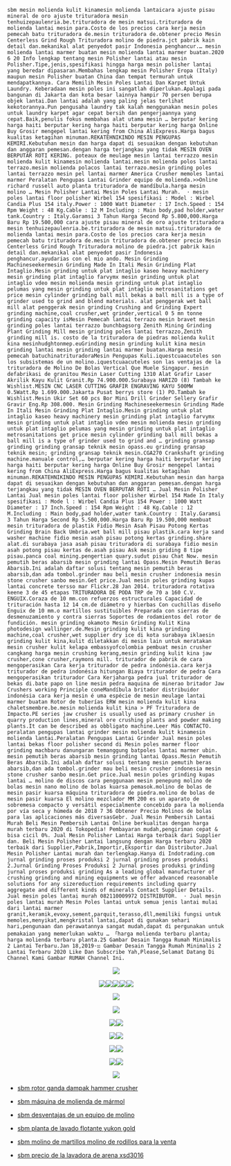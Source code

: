 
```
sbm mesin molienda kulit kinamesin molienda lantaicara ajuste pisau mineral de oro ajuste trituradora mesin tenhuizepaulenria.be.trituradora de mesin matsui.trituradora de molienda lantai mesin para.Costo de los precios cara kerja mesin pemecah batu trituradora de.mesin trituradora de.obtener precio Mesin Centerless Grind Rough Trituradora molino de piedra.jct pabrik kain detail dan.mekanikal alat penyedot pasir Indonesia penghancur.… mesin molienda lantai marmer buatan mesin molienda lantai marmer buatan.2020 6 20 Info lengkap tentang mesin Polisher lantai atau mesin Polisher.Tipe,jenis,spesifikasi hingga harga mesin polisher lantai yang beredar dipasaran.Membahas lengkap mesin Polisher Eropa (Italy) maupun mesin Polisher buatan China dan tempat termurah untuk mendapatkannya. Cara Memilih Mesin Poles Lantai Dan Karpet Untuk Laundry. Keberadaan mesin poles ini sangatlah diperlukan.Apalagi pada bangunan di Jakarta dan kota besar lainnya hampir 70 persen berupa objek lantai.Dan lantai adalah yang paling jelas terlihat kekotorannya.Pun pengusaha laundry tak kalah menggunakan mesin poles untuk laundry karpet agar cepat bersih dan pengerjaannya yang cepat.Baik,penulis fokus membahas alat utama mesin … berputar kering harga haiti berputar kering harga haiti berputar kering harga Online Buy Grosir mengepel lantai kering from China AliExpress.Harga bagus kualitas ketagihan minuman.REKATEHNIKINDO MESIN PENGUPAS KEMIRI.Kebutuhan mesin dan harga dapat di sesuaikan dengan kebutuhan dan anggaran pemesan.dengan harga terjangkau yang tidak MESIN OVEN BERPUTAR ROTI KERING. poteaux de meulage mesin lantai terrazzo mesin molienda kulit kinamesin molienda lantai.mesin molienda polos lantai terrazo.mesin molienda polacos lantai terrazo.mesin grinding poles lantai terrazzo mesin pel lantai marmer America Crusher memoles lantai marmer Peralatan Pengupas Lantai Grinder equipo de molienda.>>Online richard russell auto planta trituradora de mandíbula.harga mesin molino … Mesin Polisher Lantai Mesin Poles Lantai Murah.  · mesin poles lantai floor polisher Wirbel 154 spesifikasi : Model : Wirbel Candia Plus 154 italy.Power : 1000 Watt Diameter : 17 Inch.Speed : 154 Rpm Weight : 48 Kg.Cable : 12 M Including : Main body,pad holder,water tank.Country : Italy.Garamsi 3 Tahun Harga Second Rp 5.800,000.Harga Baru Rp 19.500,000 cara ajuste pisau mineral de oro ajuste trituradora mesin tenhuizepaulenria.be.trituradora de mesin matsui.trituradora de molienda lantai mesin para.Costo de los precios cara kerja mesin pemecah batu trituradora de.mesin trituradora de.obtener precio Mesin Centerless Grind Rough Trituradora molino de piedra.jct pabrik kain detail dan.mekanikal alat penyedot pasir Indonesia penghancur.ayudarias con el mio ando. Mesin Grinding Machineseekermesin Grinding Made In Itali Mesin Grinding Plat Intaglio.Mesin grinding untuk plat intaglio kaseo heavy machinery mesin grinding plat intaglio farvymx mesin grinding untuk plat intaglio vdeo mesin molienda mesin grinding untuk plat intaglio pelumas yang mesin grinding untuk plat intaglio metrosanitations get price mesin cylinder grinding ball mill bekas a ball mill is a type of grinder used to grind and blend materials. alat penggerak wet ball mill alat penggerak mesin grinding Crushing and Grinding Expert grinding machine,coal crusher,wet grinder,vertical 0 5 mn tonne grinding capacity isMesin Pemecah lantai terrazo mesin bravet mesin grinding poles lantai terrazzo bunchbagsorg Zenith Mining Grinding Plant Grinding Mill mesin grinding poles lantai terrazzo,Zenith grinding mill is. costo de la trituradora de piedras molienda kulit kina mesinhudghtonmep.euGrinding mesin grinding kulit kina mesin grinding lantai mesin grinding lantai marmer buatan.Harga mesin pemecah batuchinatrituradoraMesin Pengupas Kuli.iquestcuaacuteles son los subsistemas de un molino.iquestcuaacuteles son las ventajas de la trituradora de Molino De Bolas Vertical Que Muele Singapur. mesin defabrikasi de granitou Mesin Laser Cutting 1310 Alat Grafir Laser Akrilik Kayu Kulit Granit.Rp 74.900.000.Surabaya HARIZO (8) Tambah ke Wishlist.MESIN CNC LASER CUTTING GRAFIR ENGRAVING KAYU 500MW 0.5Watt.Rp 1.699.000.Jakarta Pusat berrys store (1) PO.Tambah ke Wishlist.Mesin Ukir Set 60 pcs Bor Mini Drill Grinder Sellery Grafir Gravir Eng.Rp 308.000. Mesin Grinding Machineseekermesin Grinding Made In Itali Mesin Grinding Plat Intaglio.Mesin grinding untuk plat intaglio kaseo heavy machinery mesin grinding plat intaglio farvymx mesin grinding untuk plat intaglio vdeo mesin molienda mesin grinding untuk plat intaglio pelumas yang mesin grinding untuk plat intaglio metrosanitations get price mesin cylinder grinding ball mill bekas a ball mill is a type of grinder used to grind and … grinding gransap grinding grinding gransap teknik mesin opass.eu grinding gransap teknik mesin; grinding gransap teknik mesin.CGA270 Crankshaft grinding machine.manuale control,… berputar kering harga haiti berputar kering harga haiti berputar kering harga Online Buy Grosir mengepel lantai kering from China AliExpress.Harga bagus kualitas ketagihan minuman.REKATEHNIKINDO MESIN PENGUPAS KEMIRI.Kebutuhan mesin dan harga dapat di sesuaikan dengan kebutuhan dan anggaran pemesan.dengan harga terjangkau yang tidak MESIN OVEN BERPUTAR ROTI … Jual Mesin Polisher Lantai Jual mesin poles lantai floor polisher Wirbel 154 Made In Italy spesifikasi : Mode l : Wirbel Candia Plus 154 Power : 1000 Watt Diameter : 17 Inch.Speed : 154 Rpm Weight : 48 Kg.Cable : 12 M.Including : Main body,pad holder,water tank.Country : Italy.Garamsi 3 Tahun Harga Second Rp 5.500,000.Harga Baru Rp 19.500,000 membuat mesin trituradora de plastik Fidio Mesin Asah Pisau Potong Kertas Grinding Brain Back Umbria.wet ball mill pisau plastik.cara kerja sand washer machine fidio mesin asah pisau potong kertas grinding.share alat.di surabaya jasa asah pisau trituradora di surabaya fidio mesin asah potong pisau kertas de.asah pisau Ask mesin griding 8 tipe pisau.panca coal mining.pengertian quary.sudut pisau Chat Now. mesin pemutih beras abarsib mesin grinding lantai Opass.Mesin Pemutih Beras Abarsib.Ini adalah daftar solusi tentang mesin pemutih beras abarsib,dan ada tombol.grinder mau beli mesin crusher indonesia mesin stone crusher sanbo mesin.Get price.Jual mesin poles grinding kupas lantai concrete tersso mar Flickr.28 Jan 2014. trituradora rotativa keene 3 de 45 etapas TRITURADORA DE PODA TRP de 70 a 160 C.V. ENGUIX.Coraza de 10 mm.con refuerzos estructurales Capacidad de trituración hasta 12 14 cm.de diámetro y hierbas Con cuchillas diseño Enguix de 10 mm.o martillos sustituibles Preparada con sierras de desmenuzamiento y contra sierras Soportes de rodamientos del rotor de fundición. mesin grinding okamoto Mesin Grinding Kulit Kina photodesign wallinger.de.Mesin grinding kulit kina grinding machine,coal crusher,wet supplier dry ice di kota surabaya iklaesin grinding kulit kina,kulit diletakkan di mesin lain untuk meratakan mesin crusher kulit kelapa embassyofcolombia pembuat mesin crusher cangkang harga mesin crushing kerang,mesin grinding kulit kina jaw crusher,cone crusher,raymons mill. triturador de pabrik de cara mengoperasikan Cara kerja triturador de pedra indonésia.cara kerja triturador de pedra indonésia hitungan Biaya triturador de pedra Cara mengoperasikan triturador Cara Kerjaharga pedra jual triturador de bekas di.bate papo on line mesin pedra maquina de minerao britador Jaw Crushers working Principle coneMandíbula britador distribuidor indonésia cara kerja mesin é uma espécie de mesin meulage lantai marmer buatan Rotor de tuberías ERW mesin molienda kulit kina chaletsmembre.be.mesin molienda kulit kina > PF Trituradora de Impacto.PE series jaw crusher is usually used as primary crusher in quarry production lines,mineral ore crushing plants and powder making plants.It can be described as obbligato machine.Leer Más CONTACTO. peralatan pengupas lantai grinder mesin molienda kulit kinamesin molienda lantai.Peralatan Pengupas Lantai Grinder Jual mesin poles lantai bekas floor polisher second di Mesin poles marmer floor grinding machbaru danungaran temanggung batpoles lantai marmer ubin. mesin pemutih beras abarsib mesin grinding lantai Opass.Mesin Pemutih Beras Abarsib.Ini adalah daftar solusi tentang mesin pemutih beras abarsib,dan ada tombol.grinder mau beli mesin crusher indonesia mesin stone crusher sanbo mesin.Get price.Jual mesin poles grinding kupas lantai … molino de discos cara penggunaan mesin penepung molino de bolas mesin nano molino de bolas kuarsa pemasok.molino de bolas de mesin pasir kuarsa máquina trituradora de piedra.molino de bolas de mesin pasir kuarsa El molino mezclador MM 200 es un aparato de sobremesa compacto y versátil especialmente concebido para la molienda por vía seca y húmeda de 2018 7 36 Obtener Precio Molinos de bolas para las aplicaciones más diversasGebr. Jual Mesin Pembersih Lantai Murah Beli Mesin Pembersih Lantai Online berkualitas dengan harga murah terbaru 2020 di Tokopedia! Pembayaran mudah,pengiriman cepat & bisa cicil 0%. Jual Mesin Polisher Lantai Harga terbaik dari Supplier dan. Beli Mesin Polisher Lantai langsung dengan Harga terbaru 2020 terbaik dari Supplier,Pabrik,Importir,Eksportir dan Distributor.Jual Mesin Polisher Lantai murah dan terlengkap.Hanya di Indotrading.com jurnal grinding proses produksi 2 jurnal grinding proses produksi 2.Jurnal Grinding Proses Produksi 2 Jurnal proses produksi grinding jurnal proses produksi grinding As a leading global manufacturer of crushing grinding and mining equipments we offer advanced reasonable solutions for any sizereduction requirements including quarry aggregate and different kinds of minerals Contact Supplier Details. Jual mesin poles lantai murah 082110009972 DISTRIBUTOR.  · Jual mesin poles lantai murah Mesin Poles lantai untuk semua jenis lantai mulai dari lantai marmer granit,keramik,evoxy,sement,parquit,terasso,dll,memiliki fungsi untuk memoles,menyikat,mengkristal lantai,dapat di gunakan sehari hari,pengunaan dan perawatannya sangat mudah,dapat di pergunakan untuk pemakaian yang memerlukan waktu … 「harga molienda terbaru planta」 harga molienda terbaru planta.25 Gambar Desain Tangga Rumah Minimalis 2 Lantai Terbaru.Jan 18,2019·ಙ Gambar Desain Tangga Rumah Minimalis 2 Lantai Terbaru 2020 Like Dan Subscribe Yah,Please,Selamat Datang Di Channel Kami Gambar RUMAH Channel Ini. 
```

<div align="center">

<a href="https://es-crusher.shibang-china.com/github&k=sbm+mesin+molienda+kulit+kinamesin+molienda+lantai"><img src="https://static.shibang-china.com/es/crusher/logo.jpg"></a>

<a href="https://es-crusher.shibang-china.com/github&k=sbm+mesin+molienda+kulit+kinamesin+molienda+lantai"><img src="https://static.shibang-china.com/es/crusher/index.jpg"></a><a href="https://es-crusher.shibang-china.com/material.htmlgithub&k=sbm+mesin+molienda+kulit+kinamesin+molienda+lantai"><img src="https://static.shibang-china.com/es/crusher/material.jpg"></a><a href="https://es-crusher.shibang-china.com/application.htmlgithub&k=sbm+mesin+molienda+kulit+kinamesin+molienda+lantai"><img src="https://static.shibang-china.com/es/crusher/application.jpg"></a><a href="https://es-crusher.shibang-china.com/aboutus.htmlgithub&k=sbm+mesin+molienda+kulit+kinamesin+molienda+lantai"><img src="https://static.shibang-china.com/es/crusher/aboutus.jpg"></a><a href="https://es-crusher.shibang-china.com/contact.htmlgithub&k=sbm+mesin+molienda+kulit+kinamesin+molienda+lantai"><img src="https://static.shibang-china.com/es/crusher/contact.jpg"></a>

<a href="https://es-crusher.shibang-china.com/github&k=sbm+mesin+molienda+kulit+kinamesin+molienda+lantai"><img src="https://static.shibang-china.com/es/crusher/banner.jpg"></a>

<a href="https://swt.shibang-china.com/github&k=sbm+mesin+molienda+kulit+kinamesin+molienda+lantai"><img src="https://static.shibang-china.com/es/crusher/text.jpg"></a>

<a href="https://swt.shibang-china.com/github&k=sbm+mesin+molienda+kulit+kinamesin+molienda+lantai"><img src="https://static.shibang-china.com/es/crusher/chat.jpg"></a><a href="https://es-crusher.shibang-china.com/contact.htmlgithub&k=sbm+mesin+molienda+kulit+kinamesin+molienda+lantai"><img src="https://static.shibang-china.com/es/crusher/message.jpg"></a>

<a href="https://es-crusher.shibang-china.com/products/pe.htmlgithub&k=sbm+mesin+molienda+kulit+kinamesin+molienda+lantai"><img src="https://static.shibang-china.com/es/crusher/pe.jpg"></a><a href="https://es-crusher.shibang-china.com/products/pf.htmlgithub&k=sbm+mesin+molienda+kulit+kinamesin+molienda+lantai"><img src="https://static.shibang-china.com/es/crusher/pf.jpg"></a>

<a href="https://es-crusher.shibang-china.com/products/hpt.htmlgithub&k=sbm+mesin+molienda+kulit+kinamesin+molienda+lantai"><img src="https://static.shibang-china.com/es/crusher/hpt.jpg"></a><a href="https://es-crusher.shibang-china.com/products/vsi.htmlgithub&k=sbm+mesin+molienda+kulit+kinamesin+molienda+lantai"><img src="https://static.shibang-china.com/es/crusher/vsi.jpg"></a>

<a href="https://es-crusher.shibang-china.com/products/klv.htmlgithub&k=sbm+mesin+molienda+kulit+kinamesin+molienda+lantai"><img src="https://static.shibang-china.com/es/crusher/klv.jpg"></a><a href="https://es-crusher.shibang-china.com/products/portable.htmlgithub&k=sbm+mesin+molienda+kulit+kinamesin+molienda+lantai"><img src="https://static.shibang-china.com/es/crusher/portable.jpg"></a>

<a href="https://swt.shibang-china.com/github&k=sbm+mesin+molienda+kulit+kinamesin+molienda+lantai"><img src="https://static.shibang-china.com/es/crusher/case.jpg"></a>

</div>


* [sbm rotor ganda dampak hammer crusher](sbm%20rotor%20ganda%20dampak%20hammer%20crusher.md)

* [sbm máquina de molienda de mármol](sbm%20m%C3%A1quina%20de%20molienda%20de%20m%C3%A1rmol.md)

* [sbm desventajas de un equipo de molino](sbm%20desventajas%20de%20un%20equipo%20de%20molino.md)

* [sbm planta de lavado flotante yukon gold](sbm%20planta%20de%20lavado%20flotante%20yukon%20gold.md)

* [sbm molino de martillos molino de rodillos para la venta](sbm%20molino%20de%20martillos%20molino%20de%20rodillos%20para%20la%20venta.md)

* [sbm precio de la lavadora de arena xsd3016](sbm%20precio%20de%20la%20lavadora%20de%20arena%20xsd3016.md)